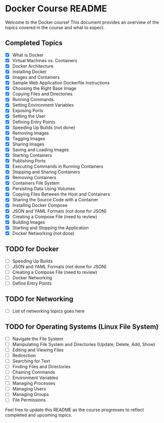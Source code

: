 # Docker Course README

Welcome to the Docker course! This document provides an overview of the topics covered in the course and what to expect.

## Completed Topics

-   [x] What is Docker
-   [x] Virtual Machines vs. Containers
-   [x] Docker Architecture
-   [x] Installing Docker
-   [x] Images and Containers
-   [x] Sample Web Application Dockerfile Instructions
-   [x] Choosing the Right Base Image
-   [x] Copying Files and Directories
-   [x] Running Commands
-   [x] Setting Environment Variables
-   [x] Exposing Ports
-   [x] Setting the User
-   [x] Defining Entry Points
-   [x] Speeding Up Builds (not done)
-   [x] Removing Images
-   [x] Tagging Images
-   [x] Sharing Images
-   [x] Saving and Loading Images
-   [x] Starting Containers
-   [x] Publishing Ports
-   [x] Executing Commands in Running Containers
-   [x] Stopping and Sharing Containers
-   [x] Removing Containers
-   [x] Containers File System
-   [x] Persisting Data Using Volumes
-   [x] Copying Files Between the Host and Containers
-   [x] Sharing the Source Code with a Container
-   [x] Installing Docker Compose
-   [x] JSON and YAML Formats (not done for JSON)
-   [x] Creating a Compose File (need to review)
-   [x] Building Images
-   [x] Starting and Stopping the Application
-   [x] Docker Networking (not done)

## TODO for Docker

-   [ ] Speeding Up Builds
-   [ ] JSON and YAML Formats (not done for JSON)
-   [ ] Creating a Compose File (need to review)
-   [ ] Docker Networking
-   [ ] Define Entry Points

## TODO for Networking

-   [ ] List of networking topics goes here

## TODO for Operating Systems (Linux File System)

-   [ ] Navigate the File System
-   [ ] Manipulating File System and Directories (Update, Delete, Add, Show)
-   [ ] Editing and Viewing Files
-   [ ] Redirection
-   [ ] Searching for Text
-   [ ] Finding Files and Directories
-   [ ] Chaining Commands
-   [ ] Environment Variables
-   [ ] Managing Processes
-   [ ] Managing Users
-   [ ] Managing Groups
-   [ ] File Permissions

Feel free to update this README as the course progresses to reflect completed and upcoming topics.
